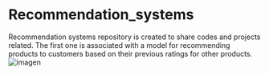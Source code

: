 # Recommendation_systems

Recommendation systems repository is created to share codes and projects related. The first one is associated with a model for recommending products to customers based on their previous ratings for other products.
![imagen](https://user-images.githubusercontent.com/104565271/173451122-628404ed-95f7-46e4-a26a-65427e6ad690.jpg)

